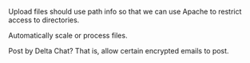 Upload files should use path info so that we can use Apache to
restrict access to directories.

Automatically scale or process files.

Post by Delta Chat? That is, allow certain encrypted emails to post.
